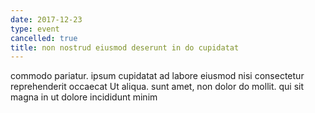 ```yaml
---
date: 2017-12-23
type: event
cancelled: true
title: non nostrud eiusmod deserunt in do cupidatat
---
```

commodo pariatur. ipsum cupidatat ad labore eiusmod nisi consectetur reprehenderit occaecat Ut aliqua. sunt amet, non dolor do mollit. qui sit magna in ut dolore incididunt minim